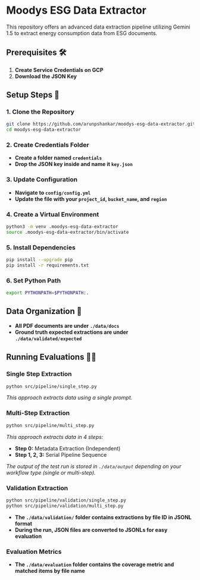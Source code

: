# Moodys ESG Data Extractor 

This repository offers an advanced data extraction pipeline utilizing Gemini 1.5 to extract energy consumption data from ESG documents.

## Prerequisites 🛠️

1. **Create Service Credentials on GCP**
2. **Download the JSON Key**

## Setup Steps 📝

### 1. Clone the Repository
```bash
git clone https://github.com/arunpshankar/moodys-esg-data-extractor.git
cd moodys-esg-data-extractor
```

### 2. Create Credentials Folder
- **Create a folder named `credentials`**
- **Drop the JSON key inside and name it `key.json`**

### 3. Update Configuration
- **Navigate to `config/config.yml`**
- **Update the file with your `project_id`, `bucket_name`, and `region`**

### 4. Create a Virtual Environment
```bash
python3 -m venv .moodys-esg-data-extractor
source .moodys-esg-data-extractor/bin/activate
```

### 5. Install Dependencies
```bash
pip install --upgrade pip
pip install -r requirements.txt
```

### 6. Set Python Path
```bash
export PYTHONPATH=$PYTHONPATH:.
```

## Data Organization 📂

- **All PDF documents are under `./data/docs`**
- **Ground truth expected extractions are under `./data/validated/expected`**

## Running Evaluations 🏃‍♂️

### Single Step Extraction
```bash
python src/pipeline/single_step.py
```
*This approach extracts data using a single prompt.*

### Multi-Step Extraction
```bash
python src/pipeline/multi_step.py
```
*This approach extracts data in 4 steps:*
- **Step 0:** Metadata Extraction (Independent)
- **Step 1, 2, 3:** Serial Pipeline Sequence

*The output of the test run is stored in `./data/output` depending on your workflow type (single or multi-step).*

### Validation Extraction
```bash
python src/pipeline/validation/single_step.py
python src/pipeline/validation/multi_step.py
```

- **The `./data/validation/` folder contains extractions by file ID in JSONL format**
- **During the run, JSON files are converted to JSONLs for easy evaluation**

### Evaluation Metrics
- **The `./data/evaluation` folder contains the coverage metric and matched items by file name**